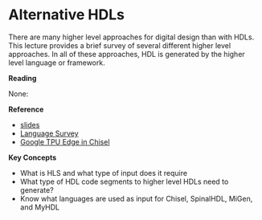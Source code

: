 # Alternative HDLs

There are many higher level approaches for digital design than with HDLs.
This lecture provides a brief survey of several different higher level approaches.
In all of these approaches, HDL is generated by the higher level language or framework.

**Reading**

None: 

**Reference**

* [slides](https://github.com/byu-cpe/ECEN_620/blob/main/docs/lecture_slides/hdl_variants.pdf)
* [Language Survey](https://nachiket.github.io/publications/rc-dsl-survey_fpl2016.pdf)
* [Google TPU Edge in Chisel](https://www.youtube.com/watch?v=x85342Cny8c)
<!--
* [](https://www.sciencedirect.com/science/article/pii/S0950584923000502)
-->

**Key Concepts**

  * What is HLS and what type of input does it require
  * What type of HDL code segments to higher level HDLs need to generate?
  * Know what languages are used as input for Chisel, SpinalHDL, MiGen, and MyHDL
